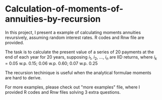 # Calculation-of-moments-of-annuities-by-recursion
In this project, I present a example of calculating moments annuities revursively, assuming random interest rates. R codes and Rnw file are provided.

The task is to calculate the present value of a series of 20 payments at the end of each year for 20 years, supposing $i_1$, $i_2$, ..., $i_n$ are IID returns, where
$i_k$ = 0.05 w.p. 0.15; 0.06 w.p. 0.60; 0.07 w.p. 0.25

The recursion techinique is useful when the analytical formulae moments are hard to derive.

For more examples, please check out "more examples" file, where I provided R codes and Rnw files solving 3 extra questions.
